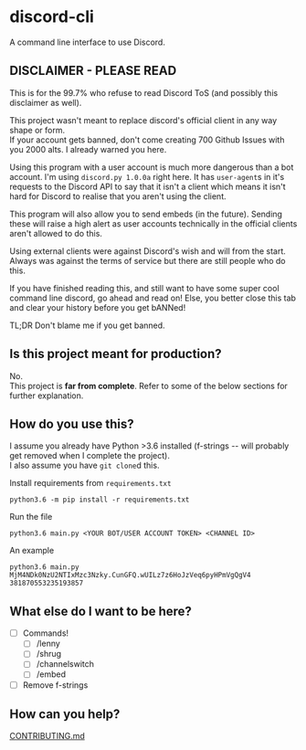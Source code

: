 # discord-cli
A command line interface to use Discord.

## DISCLAIMER - PLEASE READ
This is for the 99.7% who refuse to read Discord ToS (and possibly this disclaimer as well).

This project wasn't meant to replace discord's official client in any way shape or form.    
If your account gets banned, don't come creating 700 Github Issues with you 2000 alts. I already warned you here.

Using this program with a user account is much more dangerous than a bot account. I'm using `discord.py 1.0.0a` right here. It has `user-agent`s in it's requests to the Discord API to say that it isn't a client which means it isn't hard for Discord to realise that you aren't using the client.

This program will also allow you to send embeds (in the future). Sending these will raise a high alert as user accounts technically in the official clients aren't allowed to do this.

Using external clients were against Discord's wish and will from the start. Always was against the terms of service but there are still people who do this. 

If you have finished reading this, and still want to have some super cool command line discord, go ahead and read on! Else, you better close this tab and clear your history before you get bANNed!

TL;DR Don't blame me if you get banned.

## Is this project meant for production?
No.    
This project is **far from complete**. Refer to some of the below sections for further explanation.

## How do you use this?
I assume you already have Python >3.6 installed (f-strings -- will probably get removed when I complete the project).  
I also assume you have `git clone`d this.

Install requirements from `requirements.txt`
```
python3.6 -m pip install -r requirements.txt
```

Run the file
```
python3.6 main.py <YOUR BOT/USER ACCOUNT TOKEN> <CHANNEL ID>
```

An example
```
python3.6 main.py MjM4NDk0NzU2NTIxMzc3Nzky.CunGFQ.wUILz7z6HoJzVeq6pyHPmVgQgV4 381870553235193857
```

## What else do I want to be here?
- [ ] Commands! 
  - [ ] /lenny
  - [ ] /shrug
  - [ ] /channelswitch
  - [ ] /embed

- [ ] Remove f-strings

## How can you help?
[CONTRIBUTING.md](CONTRIBUTING.md)